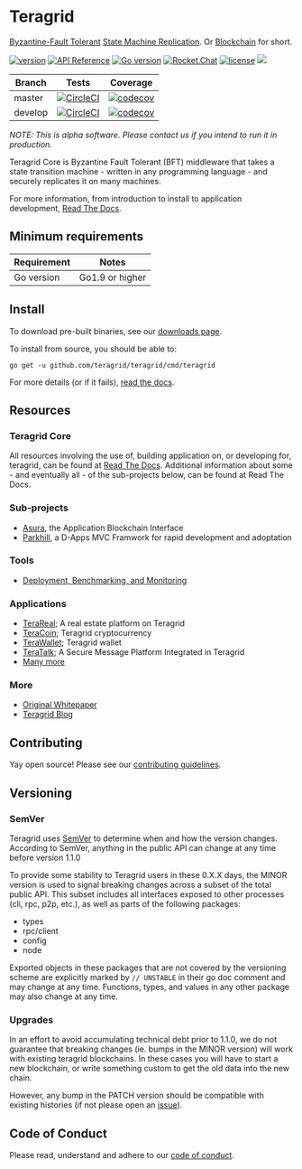 # Teragrid

[Byzantine-Fault Tolerant](https://en.wikipedia.org/wiki/Byzantine_fault_tolerance)
[State Machine Replication](https://en.wikipedia.org/wiki/State_machine_replication).
Or [Blockchain](https://en.wikipedia.org/wiki/Blockchain_(database)) for short.

[![version](https://img.shields.io/github/tag/teragrid/teragrid.svg)](https://github.com/teragrid/teragrid/releases/latest)
[![API Reference](
https://teragrid.network/api/docs
)](https://godoc.org/github.com/teragrid/teragrid)
[![Go version](https://img.shields.io/badge/go-1.9.2-blue.svg)](https://github.com/moovweb/gvm)
[![Rocket.Chat](https://demo.rocket.chat/images/join-chat.svg)](https://cosmos.rocket.chat/)
[![license](https://img.shields.io/github/license/teragrid/teragrid.svg)](https://github.com/teragrid/teragrid/blob/master/LICENSE)
[![](https://tokei.rs/b1/github/teragrid/teragrid?category=lines)](https://github.com/teragrid/teragrid)


Branch    | Tests | Coverage
----------|-------|----------
master    | [![CircleCI](https://circleci.com/gh/teragrid/teragrid/tree/master.svg?style=shield)](https://circleci.com/gh/teragrid/teragrid/tree/master) | [![codecov](https://codecov.io/gh/teragrid/teragrid/branch/master/graph/badge.svg)](https://codecov.io/gh/teragrid/teragrid)
develop   | [![CircleCI](https://circleci.com/gh/teragrid/teragrid/tree/develop.svg?style=shield)](https://circleci.com/gh/teragrid/teragrid/tree/develop) | [![codecov](https://codecov.io/gh/teragrid/teragrid/branch/develop/graph/badge.svg)](https://codecov.io/gh/teragrid/teragrid)

_NOTE: This is alpha software. Please contact us if you intend to run it in production._

Teragrid Core is Byzantine Fault Tolerant (BFT) middleware that takes a state transition machine - written in any programming language -
and securely replicates it on many machines.

For more information, from introduction to install to application development, [Read The Docs](https://teragrid.readthedocs.io/en/master/).

## Minimum requirements

Requirement|Notes
---|---
Go version | Go1.9 or higher

## Install

To download pre-built binaries, see our [downloads page](https://teragrid.network/downloads).

To install from source, you should be able to:

`go get -u github.com/teragrid/teragrid/cmd/teragrid`

For more details (or if it fails), [read the docs](https://teragrid.readthedocs.io/en/master/install.html).

## Resources

### Teragrid Core

All resources involving the use of, building application on, or developing for, teragrid, can be found at [Read The Docs](https://teragrid.readthedocs.io/en/master/). Additional information about some - and eventually all - of the sub-projects below, can be found at Read The Docs.

### Sub-projects

* [Asura](http://github.com/teragrid/asura), the Application Blockchain Interface
* [Parkhill](http://github.com/teragrid/parkhill), a D-Apps MVC Framwork for rapid development and adoptation 

### Tools
* [Deployment, Benchmarking, and Monitoring](http://teragrid.readthedocs.io/projects/tools/en/develop/index.html#teragrid-tools)

### Applications

* [TeraReal](http://github.com/teragrid/terareal); A real estate platform on Teragrid
* [TeraCoin](http://github.com/teragrid/teracoin); Teragrid cryptocurrency
* [TeraWallet](http://github.com/teragrid/terawallet); Teragrid wallet
* [TeraTalk](http://github.com/teragrid/teratalk); A Secure Message Platform Integrated in Teragrid
* [Many more](https://teragrid.readthedocs.io/en/master/ecosystem.html)

### More

* [Original Whitepaper](https://teragrid.network/static/docs/teragrid-whitepaper.pdf)
* [Teragrid Blog](https://blog.teragrid.network/teragrid/home)

## Contributing

Yay open source! Please see our [contributing guidelines](CONTRIBUTING.md).

## Versioning

### SemVer

Teragrid uses [SemVer](http://semver.org/) to determine when and how the version changes.
According to SemVer, anything in the public API can change at any time before version 1.1.0

To provide some stability to Teragrid users in these 0.X.X days, the MINOR version is used
to signal breaking changes across a subset of the total public API. This subset includes all
interfaces exposed to other processes (cli, rpc, p2p, etc.), as well as parts of the following packages:

- types
- rpc/client
- config
- node

Exported objects in these packages that are not covered by the versioning scheme
are explicitly marked by `// UNSTABLE` in their go doc comment and may change at any time.
Functions, types, and values in any other package may also change at any time.

### Upgrades

In an effort to avoid accumulating technical debt prior to 1.1.0,
we do not guarantee that breaking changes (ie. bumps in the MINOR version)
will work with existing teragrid blockchains. In these cases you will
have to start a new blockchain, or write something custom to get the old
data into the new chain.

However, any bump in the PATCH version should be compatible with existing histories
(if not please open an [issue](https://github.com/teragrid/teragrid/issues)).

## Code of Conduct

Please read, understand and adhere to our [code of conduct](CODE_OF_CONDUCT.md).
